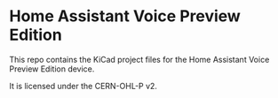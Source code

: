 # Home Assistant Voice Preview Edition

This repo contains the KiCad project files for the Home Assistant Voice Preview Edition device.

It is licensed under the CERN-OHL-P v2.